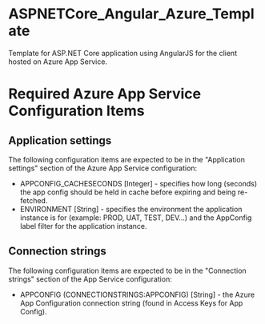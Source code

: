 # ASPNETCore_Angular_Azure_Template
Template for ASP.NET Core application using AngularJS for the client hosted on Azure App Service.

# Required Azure App Service Configuration Items
## Application settings
The following configuration items are expected to be in the "Application settings" section of the Azure App Service configuration:
* APPCONFIG_CACHESECONDS [Integer] - specifies how long (seconds) the app config should be held in cache before expiring and being re-fetched.
* ENVIRONMENT [String] - specifies the environment the application instance is for (example:  PROD, UAT, TEST, DEV...) and the AppConfig label filter for the application instance.

## Connection strings
The following configuration items are expected to be in the "Connection strings" section of the App Service configuration:
* APPCONFIG (CONNECTIONSTRINGS:APPCONFIG) [String] - the Azure App Configuration connection string (found in Access Keys for App Config).